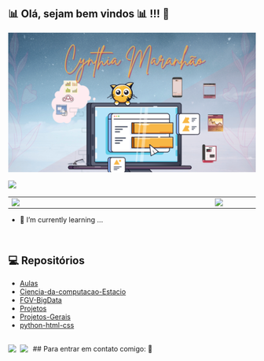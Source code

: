 ## 📊 Olá, sejam bem vindos 📊 !!! :wave: 

<img src="Images/banner.png" size=80%>
    
![](https://komarev.com/ghpvc/?username=CynthiaMaranhao&color=C1374E&style=plastic)

<center>
<table>
    <tr>
        <td><img width="400px" align="left" src="https://github-readme-stats.vercel.app/api/top-langs/?username=CynthiaMaranhao&hide=html&layout=compact&theme=buefy" /></td>
        <td><img width="495px" align="left" src="https://github-readme-stats.vercel.app/api?username=CynthiaMaranhao&theme=buefy"/></td>
    </tr>   
</table>
</center> 

- 🌱 I’m currently learning ...
</br>

    
## 💻 Repositórios 
- <a href="https://github.com/CynthiaMaranhao/Aulas">Aulas</a> </br>   
- <a href="https://github.com/CynthiaMaranhao/Ciencia-da-computacao-Estacio">Ciencia-da-computacao-Estacio</a> </br>   
- <a href="https://github.com/CynthiaMaranhao/FGV-BigData">FGV-BigData</a> </br>   
- <a href="https://github.com/CynthiaMaranhao/Projetos">Projetos</a> </br>   
- <a href="https://github.com/CynthiaMaranhao/Projetos-Gerais">Projetos-Gerais</a> </br>   
- <a href="https://github.com/CynthiaMaranhao/python-html-css">python-html-css</a> </br>   

</br>
## Para entrar em contato comigo: 📱 
<a href="https://www.linkedin.com/in/CynthiaMaranhao/">
  <img align="left" width="24px" src="https://cdn.jsdelivr.net/npm/simple-icons@v3/icons/linkedin.svg"  />
<a href="mailto:mailtomecynthia.maranhao@gmail.com">
  <img align="left" width="26px" src="https://cdn.jsdelivr.net/npm/simple-icons@v3/icons/gmail.svg" />
</a>
   </br> 
